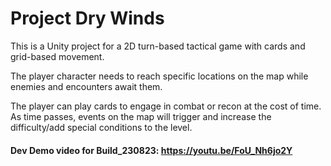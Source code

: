 # Project Dry Winds

This is a Unity project for a 2D turn-based tactical game with cards and grid-based movement.

The player character needs to reach specific locations on the map while enemies and encounters await them. 

The player can play cards to engage in combat or recon at the cost of time. As time passes, events on the map will trigger and increase the difficulty/add special conditions to the level.

#### Dev Demo video for Build_230823: https://youtu.be/FoU_Nh6jo2Y

